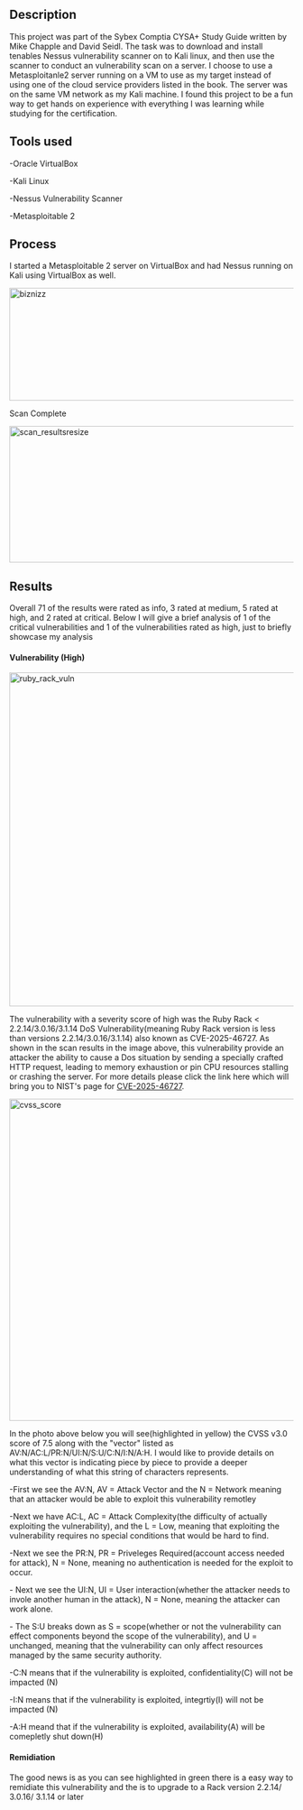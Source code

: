 ## Description
<p>This project was part of the Sybex Comptia CYSA+ Study Guide written by Mike Chapple and David Seidl. The task was to download and install tenables Nessus vulnerability scanner 
on to Kali linux, and then use the scanner to conduct an vulnerability scan on a server. I choose to use a Metasploitanle2 server running on a VM to use as my target instead of using one of the cloud service providers listed in the book. The server was on the same VM network as my Kali machine. I found this project to be a fun way to get hands on experience with everything I was learning while studying for the certification.</p>

## Tools used
<p>-Oracle VirtualBox</p>
<p>-Kali Linux</p>
<p>-Nessus Vulnerability Scanner</p>
<p>-Metasploitable 2</p>

## Process 

<p>I started a Metasploitable 2 server on VirtualBox and had Nessus running on Kali using VirtualBox as well.</p>
  <img width="766" height="200" alt="biznizz" src="https://github.com/user-attachments/assets/549d2ccd-55b3-4ccf-a378-ca8ec14b8370" />
<p>Scan Complete</p>
  <img width="600" height="242" alt="scan_resultsresize" src="https://github.com/user-attachments/assets/e220337e-ec4f-4d1c-a1d4-d04f72c3b500" />

## Results
<p>Overall 71 of the results were rated as info, 3 rated at medium, 5 rated at high, and 2 rated at critical. Below I will give a brief analysis of 1 of the
critical vulnerabilities and 1 of the vulnerabilities rated as high, just to briefly showcase my analysis</p>





#### Vulnerability (High)
<img width="1307" height="592" alt="ruby_rack_vuln" src="https://github.com/user-attachments/assets/54c292ff-6590-4f31-8237-fafd4bbff028" />

<p>The vulnerability with a severity score of high was the Ruby Rack < 2.2.14/3.0.16/3.1.14 DoS Vulnerability(meaning Ruby Rack version is less than versions 2.2.14/3.0.16/3.1.14) also known as CVE-2025-46727. 
As shown in the scan results in the image above, this vulnerability provide an attacker the ability to cause a Dos situation by sending a specially crafted HTTP request, leading to memory exhaustion or pin CPU resources stalling or crashing the server. For more details please click the link here which will bring you to NIST's page for <a href="https://nvd.nist.gov/vuln/detail/CVE-2025-46727">CVE-2025-46727<a/>.</p>
 
  <img width="1302" height="571" alt="cvss_score" src="https://github.com/user-attachments/assets/6359b9a7-3610-4b01-8ece-1f6ca404f74f" />
 
<p>In the photo above below you will see(highlighted in yellow) the CVSS v3.0 score of 7.5 along with the "vector" listed as AV:N/AC:L/PR:N/UI:N/S:U/C:N/I:N/A:H. I would like to provide details on what this vector is indicating piece by piece to provide a deeper understanding of what this string of characters represents.</p>
<p>-First we see the AV:N,  AV = Attack Vector and the N = Network meaning that an attacker would be able to exploit this vulnerability remotley</p> 
<p>-Next we have AC:L, AC = Attack Complexity(the difficulty of actually exploiting the vulnerability), and the L = Low, meaning that exploiting the vulnerability requires no special conditions that would be hard to find.</p>
<p>-Next we see the PR:N, PR = Priveleges Required(account access needed for attack), N = None, meaning no authentication is needed for the exploit to occur.</p> 
<p>- Next we see the UI:N, UI = User interaction(whether the attacker needs to invole another human in the attack), N = None, meaning the attacker can work alone.</p>
<p>- The S:U breaks down as S = scope(whether or not the vulnerability can effect components beyond the scope of the vulnerability), and U = unchanged, meaning that the vulnerability can only affect resources managed by the same security authority.</p>
<p>-C:N means that if the vulnerability is exploited, confidentiality(C) will not be impacted (N) </p>
<p>-I:N means that if the vulnerability is exploited, integrtiy(I) will not be impacted (N) </p>
<p>-A:H meand that if the vulnerability is exploited, availability(A) will be comepletly shut down(H)</p>

#### Remidiation
<p>The good news is as you can see highlighted in green there is a easy way to remidiate this vulnerability and the is to upgrade to a Rack version 2.2.14/ 3.0.16/ 3.1.14 or later</p>

